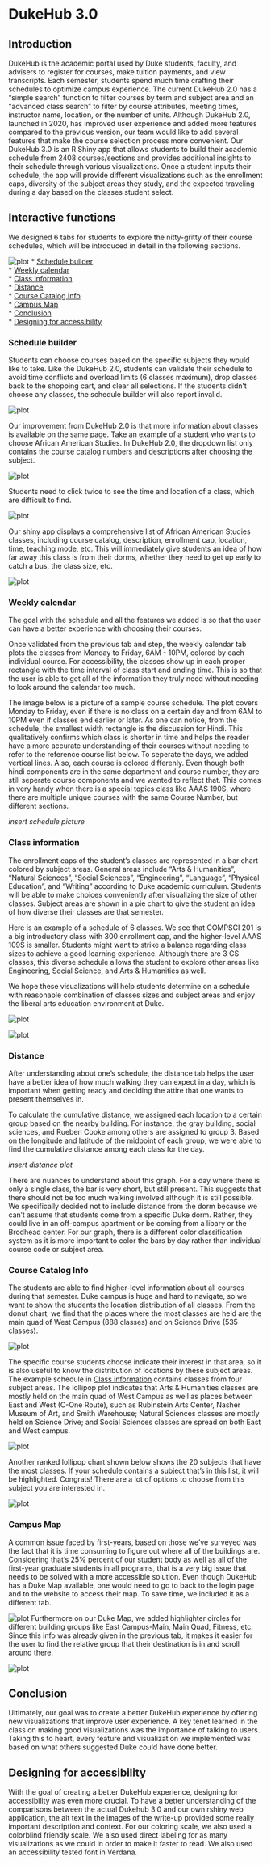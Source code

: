 DukeHub 3.0
================

## Introduction

DukeHub is the academic portal used by Duke students, faculty, and
advisers to register for courses, make tuition payments, and view
transcripts. Each semester, students spend much time crafting their
schedules to optimize campus experience. The current DukeHub 2.0 has a
“simple search” function to filter courses by term and subject area and
an “advanced class search” to filter by course attributes, meeting
times, instructor name, location, or the number of units. Although
DukeHub 2.0, launched in 2020, has improved user experience and added
more features compared to the previous version, our team would like to
add several features that make the course selection process more
convenient. Our DukeHub 3.0 is an R Shiny app that allows students to
build their academic schedule from 2408 courses/sections and provides
additional insights to their schedule through various visualizations.
Once a student inputs their schedule, the app will provide different
visualizations such as the enrollment caps, diversity of the subject
areas they study, and the expected traveling during a day based on the
classes student select.

## Interactive functions

We designed 6 tabs for students to explore the nitty-gritty of their
course schedules, which will be introduced in detail in the following
sections.

![plot](DukeHub3/www/tabs.jpg) \* [Schedule
builder](#schedule-builder)  
\* [Weekly calendar](#weekly-calendar)  
\* [Class information](#class-information)  
\* [Distance](#distance)  
\* [Course Catalog Info](#course-catalog-info)  
\* [Campus Map](#campus-map)  
\* [Conclusion](#conclusion)  
\* [Designing for accessibility](designing-for-accessibility)

### Schedule builder

Students can choose courses based on the specific subjects they would
like to take. Like the DukeHub 2.0, students can validate their schedule
to avoid time conflicts and overload limits (6 classes maximum), drop
classes back to the shopping cart, and clear all selections. If the
students didn’t choose any classes, the schedule builder will also
report invalid.

![plot](DukeHub3/www/invalid.jpg)

Our improvement from DukeHub 2.0 is that more information about classes
is available on the same page. Take an example of a student who wants to
choose African American Studies. In DukeHub 2.0, the dropdown list only
contains the course catalog numbers and descriptions after choosing the
subject.

![plot](DukeHub3/www/dukehub_old1.jpg)

Students need to click twice to see the time and location of a class,
which are difficult to find.

![plot](DukeHub3/www/dukehub_old2.jpg)

Our shiny app displays a comprehensive list of African American Studies
classes, including course catalog, description, enrollment cap,
location, time, teaching mode, etc. This will immediately give students
an idea of how far away this class is from their dorms, whether they
need to get up early to catch a bus, the class size, etc.

![plot](DukeHub3/www/newapp_aaas.jpg)

### Weekly calendar

The goal with the schedule and all the features we added is so that the
user can have a better experience with choosing their courses.

Once validated from the previous tab and step, the weekly calendar tab
plots the classes from Monday to Friday, 6AM - 10PM, colored by each
individual course. For accessibility, the classes show up in each proper
rectangle with the time interval of class start and ending time. This is
so that the user is able to get all of the information they truly need
without needing to look around the calendar too much.

The image below is a picture of a sample course schedule. The plot
covers Monday to Friday, even if there is no class on a certain day and
from 6AM to 10PM even if classes end earlier or later. As one can
notice, from the schedule, the smallest width rectangle is the
discussion for Hindi. This qualitatively confirms which class is shorter
in time and helps the reader have a more accurate understanding of their
courses without needing to refer to the reference course list below. To
seperate the days, we added vertical lines. Also, each course is colored
differenly. Even though both hindi components are in the same department
and course number, they are still seperate course components and we
wanted to reflect that. This comes in very handy when there is a special
topics class like AAAS 190S, where there are multiple unique courses
with the same Course Number, but different sections.

*insert schedule picture*

### Class information

The enrollment caps of the student’s classes are represented in a bar
chart colored by subject areas. General areas include “Arts &
Humanities”, “Natural Sciences”, “Social Sciences”, “Engineering”,
“Language”, “Physical Education”, and “Writing” according to Duke
academic curriculum. Students will be able to make choices conveniently
after visualizing the size of other classes. Subject areas are shown in
a pie chart to give the student an idea of how diverse their classes are
that semester.

Here is an example of a schedule of 6 classes. We see that COMPSCI 201
is a big introductory class with 300 enrollment cap, and the
higher-level AAAS 109S is smaller. Students might want to strike a
balance regarding class sizes to achieve a good learning experience.
Although there are 3 CS classes, this diverse schedule allows the
student to explore other areas like Engineering, Social Science, and
Arts & Humanities as well.

We hope these visualizations will help students determine on a schedule
with reasonable combination of classes sizes and subject areas and enjoy
the liberal arts education environment at Duke.

![plot](DukeHub3/www/bar_chart.jpg)

![plot](DukeHub3/www/pie_chart.jpg)

### Distance

After understanding about one’s schedule, the distance tab helps the
user have a better idea of how much walking they can expect in a day,
which is important when getting ready and deciding the attire that one
wants to present themselves in.

To calculate the cumulative distance, we assigned each location to a
certain group based on the nearby building. For instance, the gray
building, social sciences, and Rueben Cooke among others are assigned to
group 3. Based on the longitude and latitude of the midpoint of each
group, we were able to find the cumulative distance among each class for
the day.

*insert distance plot*

There are nuances to understand about this graph. For a day where there
is only a single class, the bar is very short, but still present. This
suggests that there should not be too much walking involved although it
is still possible. We specifically decided not to include distance from
the dorm because we can’t assume that students come from a specific Duke
dorm. Rather, they could live in an off-campus apartment or be coming
from a libary or the Brodhead center. For our graph, there is a
different color classification system as it is more important to color
the bars by day rather than individual course code or subject area.

### Course Catalog Info

The students are able to find higher-level information about all courses
during that semester. Duke campus is huge and hard to navigate, so we
want to show the students the location distribution of all classes. From
the donut chart, we find that the places where the most classes are held
are the main quad of West Campus (888 classes) and on Science Drive (535
classes).

![plot](DukeHub3/www/pie_dist.jpg)

The specific course students choose indicate their interest in that
area, so it is also useful to know the distribution of locations by
these subject areas. The example schedule in [Class
information](#class-information) contains classes from four subject
areas. The lollipop plot indicates that Arts & Humanities classes are
mostly held on the main quad of West Campus as well as places between
East and West (C-One Route), such as Rubinstein Arts Center, Nasher
Museum of Art, and Smith Warehouse; Natural Sciences classes are mostly
held on Science Drive; and Social Sciences classes are spread on both
East and West campus.

![plot](DukeHub3/www/dist_plot.jpg)

Another ranked lollipop chart shown below shows the 20 subjects that
have the most classes. If your schedule contains a subject that’s in
this list, it will be highlighted. Congrats! There are a lot of options
to choose from this subject you are interested in.

![plot](DukeHub3/www/top20.jpg)

### Campus Map

A common issue faced by first-years, based on those we’ve surveyed was
the fact that it is time consuming to figure out where all of the
buildings are. Considering that’s 25% percent of our student body as
well as all of the first-year graduate students in all programs, that is
a very big issue that needs to be solved with a more accessible
solution. Even though DukeHub has a Duke Map available, one would need
to go to back to the login page and to the website to access their map.
To save time, we included it as a different tab.

![plot](DukeHub3/www/originalmap.jpg) Furthermore on our Duke Map, we
added highlighter circles for different building groups like East
Campus-Main, Main Quad, Fitness, etc. Since this info was already given
in the previous tab, it makes it easier for the user to find the
relative group that their destination is in and scroll around there.

![plot](DukeHub3/www/newmap.jpg)

## Conclusion

Ultimately, our goal was to create a better DukeHub experience by
offering new visualizations that improve user experience. A key tenet
learned in the class on making good visualizations was the importance of
talking to users. Taking this to heart, every feature and visualization
we implemented was based on what others suggested Duke could have done
better.

## Designing for accessibility

With the goal of creating a better DukeHub experience, designing for
accessibility was even more crucial. To have a better understanding of
the comparisons between the actual Dukehub 3.0 and our own rshiny web
application, the alt text in the images of the write-up provided some
really important description and context. For our coloring scale, we
also used a colorblind friendly scale. We also used direct labeling for
as many visualizations as we could in order to make it faster to read.
We also used an accessibility tested font in Verdana.
